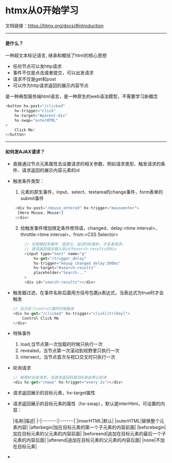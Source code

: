 # htmx从0开始学习
文档链接：<https://htmx.org/docs/#introduction>

___
#### 是什么？
一种超文本标记语言, 继承和概括了html的核心思想
- 任何节点可以发http请求
- 事件不仅是点击或者提交，可以出发请求
- 请求不仅是get和post
- 可以作为http请求返回的展示内容节点

是一种典型服务端html语言，是一种原生的web语法模型，不需要学习新概念
```javascript
<button hx-post="/clicked"
    hx-trigger="click"
    hx-target="#parent-div"
    hx-swap="outerHTML"
>
    Click Me!
</button>
```
****
#### 如何发AJAX请求？
- 直接通过节点元素属性去设置请求的相关参数，例如请求类型、触发请求的条件、请求返回的展示内容元素的id
- 触发条件类型：
  1. 元素的原生事件，input、select、textarea的change事件，form表单的submit事件
   ```javascript
    <div hx-post="/mouse_entered" hx-trigger="mouseenter">
     [Here Mouse, Mouse!]
    </div>
   ```
   2. 给触发事件增加限定条件修饰语，changed、delay:\<time interval>、throttle:\<time interval>、from:\<CSS Selector>
   ```javascript
        // 当按键起来事件、值变化、延迟500毫秒，才会发请求。
        // 请求返回值会插入到id为search-results的div
        <input type="text" name="q"
            hx-get="/trigger_delay"
            hx-trigger="keyup changed delay:500ms"
            hx-target="#search-results"
            placeholder="Search..."
        >
        <div id="search-results"></div>
   ```
- 触发器过滤，在事件名称后面用方括号包裹js表达式，当表达式为true时才会触发
    ```javascript
    // 当点击了control键的时候触发
    <div hx-get="/clicked" hx-trigger="click[ctrlKey]">
        Control Click Me
    </div>
    ```
- 特殊事件
  1. load,当节点第一次加载的时候只执行一次
  2. revealed，当节点第一次滚动到视野里只执行一次
  3. intersect，当节点首次与视口交叉时只执行一次
- 轮询请求
  ```javascript
  // 每两秒会发请求，当请求返回码是286就会停止轮询
  <div hx-get="/news" hx-trigger="every 2s"></div>
  ```
- 请求返回展示的目标元素，hx-target属性
- 请求返回展示的目标元素的属性（hx-swap），默认是interHtml，可设置的内容：
  
    |名称|描述|
    |-|-------:|:------:|
    |innerHTML|默认|
    |outerHTML|替换整个元素内容|
    |afterbegin|加在目标元素的第一个子元素的内容前面|
    |beforebegin|加在目标元素的父元素的内容前面|
    |beforeend|追加在目标元素的最后一个子元素的内容后面|
    |afterend|追加在目标元素的父元素的内容后面|
    |none|不加在目标元素|

- 